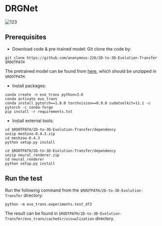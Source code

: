 # DRGNet
![123](https://user-images.githubusercontent.com/111099396/185350189-9d104925-39fb-4bc1-b562-baafc3ec9378.gif)

## Prerequisites
- Download code & pre-trained model:
Git clone the code by:
```
git clone https://github.com/anonymous-226/2D-to-3D-Evolution-Transfer $ROOTPATH
```
The pretrained model can be found from [here](https://drive.google.com/file/d/1Agf_G9OaCvXPoenRK5vpj3VckuFPGRMg/view?usp=sharing), which should be unzipped in `$ROOTPATH`.
- Install packages:
```
conda create -n evo_trans python=3.6
conda activate evo_trans
conda install pytorch==1.8.0 torchvision==0.9.0 cudatoolkit=11.1 -c pytorch -c conda-forge
pip install -r requirements.txt
```

- Install external tools:

```
cd $ROOTPATH/2D-to-3D-Evolution-Transfer/dependency
unzip meshzoo-0.4.3.zip
cd meshzoo-0.4.3
python setup.py install
```

```
cd $ROOTPATH/2D-to-3D-Evolution-Transfer/dependency
unzip neural_renderer.zip
cd neural_renderer
python setup.py install
```

## Run the test
Run the following command from the `$ROOTPATH/2D-to-3D-Evolution-Transfer` directory:
```
python -m evo_trans.experiments.test_df2
```
The result can be found in `$ROOTPATH/2D-to-3D-Evolution-Transfer/evo_trans/cachedir/visualization` directory.
